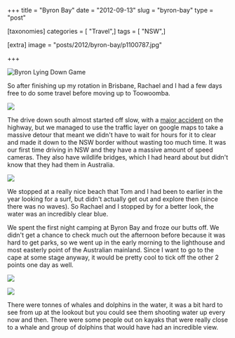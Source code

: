 +++
title = "Byron Bay"
date = "2012-09-13"
slug = "byron-bay"
type = "post"

[taxonomies]
categories = [ "Travel",]
tags = [ "NSW",]

[extra]
image = "posts/2012/byron-bay/p1100787.jpg"

+++

![Byron Lying Down Game](p1100787.jpg)

So after finishing up my rotation in Brisbane, Rachael and I had a few days free to do some travel before moving up to Toowoomba.

![](p1100903.jpg)

The drive down south almost started off slow, with a [major accident](http://www.couriermail.com.au/news/drink-driver-allegedly-behind-tourist-bus-crash-on-the-pacific-highway/story-e6freon6-1226453113271) on the highway, but we managed to use the traffic layer on google maps to take a massive detour that meant we didn't have to wait for hours for it to clear and made it down to the NSW border without wasting too much time. It was our first time driving in NSW and they have a massive amount of speed cameras. They also have wildlife bridges, which I had heard about but didn't know that they had them in Australia.

![](p11007281.jpg)

We stopped at a really nice beach that Tom and I had been to earlier in the year looking for a surf, but didn't actually get out and explore then (since there was no waves). So Rachael and I stopped by for a better look, the water was an incredibly clear blue.

We spent the first night camping at Byron Bay and froze our butts off. We didn't get a chance to check much out the afternoon before because it was hard to get parks, so we went up in the early morning to the lighthouse and most easterly point of the Australian mainland. Since I want to go to the cape at some stage anyway, it would be pretty cool to tick off the other 2 points one day as well.

![](p1100771.jpg)

![](p1100778.jpg)

There were tonnes of whales and dolphins in the water, it was a bit hard to see from up at the lookout but you could see them shooting water up every now and then. There were some people out on kayaks that were really close to a whale and group of dolphins that would have had an incredible view.